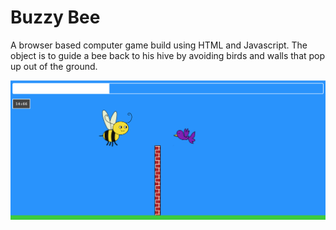 # Buzzy Bee

A browser based computer game build using HTML and Javascript. The object is to guide a bee back to his hive by avoiding birds and walls that pop up out of the ground.

![buzzy-bee-screenshot](buzzy-bee-screenshot.png)
